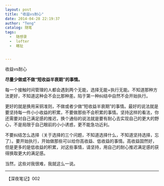 ```yaml
---
layout: post
title: "收益vs耐心"
date: 2014-04-28 22:19:37
author: "Teng"
catalog: 随笔
tags:   
  -  随想录
  -  lofter
  -  瞎扯


---
```

收益vs耐心

**尽量少做或不做“短收益半衰期”的事情。**

每一个接触时间管理的人都会遇到两个无能，选择无能+执行无能。不知道那种方法更好，不知道这种会不会比那种差。陷于第一种纠结中自然不会开始执行。

更好的就是换用采铜准则，不做或者少做“短收益半衰期”的事情。最好的说法就是要坚持每一件小小收益的积累，不要做那些不会积累的事情。坚持这样的看法，你还需要对自己满足感的推迟，换个通俗的说法就是要有耐心去实现自己的更大的野心，不是局限于自己眼前的小小诱惑，更不能急功近利。

不要纠结怎么选择（关于选择的三个问题，不知道选择什么，不知道坚持选择，忘了）。要开始执行，开始做那些可以给你高收益、低收益的事情。高收益固然好，但是更多的是低收益的积累，对这些事情，请坚持，用自己的耐心推迟满足感的获得换取更大的满足感。

当然，这些对我很难，我就这么一说。

-----------------------------------------------------------------

 【深夜笔记】002
